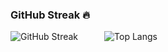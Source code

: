 ### GitHub Streak 🔥
![GitHub Streak](https://streak-stats.demolab.com/?user=Gowthamap)&emsp;&emsp;&emsp;![Top Langs](https://github-readme-stats.vercel.app/api/top-langs/?username=Gowthamap&theme=tokyonight&layout=compact)
